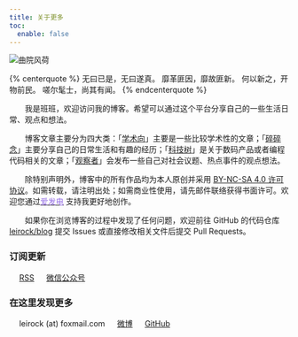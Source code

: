 ```yaml
---
title: 关于更多
toc:
  enable: false
---
```


![曲院风荷](https://website-1256060851.cos.ap-hongkong.myqcloud.com/pages/about/header.jpg!650x)

{% centerquote %}
无曰已是，无曰遂真。
靡革匪因，靡故匪新。
何以新之，开物前民。
嗟尔髦士，尚其有闻。
{% endcenterquote %}

　　我是班班，欢迎访问我的博客。希望可以通过这个平台分享自己的一些生活日常、观点和想法。

　　博客文章主要分为四大类：「[学术向](/overview/academic/)」主要是一些比较学术性的文章；「[碎碎念](/overview/life/)」主要分享自己的日常生活和有趣的经历；「[科技树](/overview/tech/)」是关于数码产品或者编程代码相关的文章；「[观察者](/overview/viewpoint/)」会发布一些自己对社会议题、热点事件的观点想法。

　　除特别声明外，博客中的所有作品均为本人原创并采用 [<i class="fab fa-fw fa-creative-commons"></i>BY-NC-SA 4.0 许可协议](https://creativecommons.org/licenses/by-nc-sa/4.0/deed.zh)。如需转载，请注明出处；如需商业性使用，请先邮件联络获得书面许可。欢迎您通过[<font color=#946ce6><i class="fas fa-fw fa-bolt"></i>爱发电</font>](https://afdian.net/@leirock) 支持我更好地创作。

　　如果你在浏览博客的过程中发现了任何问题，欢迎前往 GitHub 的代码仓库 [<i class="fab fa-fw fa-github"></i>leirock/blog](https://github.com/leirock/blog) 提交 Issues 或直接修改相关文件后提交 Pull Requests。

### 订阅更新

　<i class="fas fa-fw fa-rss"></i> [RSS](/atom.xml)
　<i class="fab fa-fw fa-weixin"></i> <a class="fancybox fancybox.image" href="https://website-1256060851.cos.ap-hongkong.myqcloud.com/qrcode/wechat-channel.png" itemscope="" itemtype="http://schema.org/ImageObject" itemprop="url" data-fancybox="default" rel="default" title="微信公众号：班班碎碎念" data-caption="微信公众号：班班碎碎念">微信公众号</a>


### 在这里发现更多

　<i class="fas fa-fw fa-envelope"></i> leirock (at) foxmail.com
　<i class="fab fa-fw fa-weibo"></i> [微博](https://weibo.com/leirock)
　<i class="fab fa-fw fa-github"></i> [GitHub](https://github.com/leirock)
